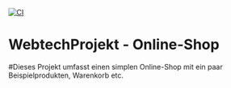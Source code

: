 [![CI](https://github.com/rogovilya95/WebtechProjekt/actions/workflows/tests.yml/badge.svg)](https://github.com/rogovilya95/WebtechProjekt/actions/workflows/tests.yml)
# WebtechProjekt - Online-Shop
#Dieses Projekt umfasst einen simplen Online-Shop mit ein paar Beispielprodukten, Warenkorb etc.